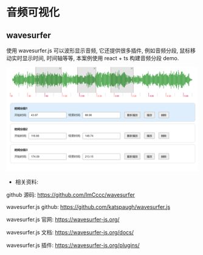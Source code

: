 # 音频可视化

## wavesurfer

使用 wavesurfer.js 可以波形显示音频, 它还提供很多插件, 例如音频分段, 鼠标移动实时显示时间, 时间轴等等, 本案例使用 react + ts 构建音频分段 demo.

<img src="./imgs/wavesurfer.jpg" />

- 相关资料:

github 源码: <https://github.com/ImCccc/wavesurfer>

wavesurfer.js github: <https://github.com/katspaugh/wavesurfer.js>

wavesurfer.js 官网: <https://wavesurfer-js.org/>

wavesurfer.js 文档: <https://wavesurfer-js.org/docs/>

wavesurfer.js 插件: <https://wavesurfer-js.org/plugins/>

